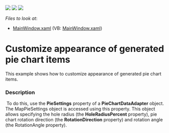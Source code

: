 <!-- default badges list -->
![](https://img.shields.io/endpoint?url=https://codecentral.devexpress.com/api/v1/VersionRange/128571042/14.2.3%2B)
[![](https://img.shields.io/badge/Open_in_DevExpress_Support_Center-FF7200?style=flat-square&logo=DevExpress&logoColor=white)](https://supportcenter.devexpress.com/ticket/details/T183429)
[![](https://img.shields.io/badge/📖_How_to_use_DevExpress_Examples-e9f6fc?style=flat-square)](https://docs.devexpress.com/GeneralInformation/403183)
<!-- default badges end -->
<!-- default file list -->
*Files to look at*:

* [MainWindow.xaml](./CS/Wpf_MapControl_PieChartDataAdapter/MainWindow.xaml) (VB: [MainWindow.xaml](./VB/Wpf_MapControl_PieChartDataAdapter/MainWindow.xaml))
<!-- default file list end -->
# Customize appearance of generated pie chart items


This example shows how to customize appearance of generated pie chart items.


<h3>Description</h3>

<p>&nbsp;To do this, use the <strong>PieSettings</strong> property of&nbsp;a <strong>PieChartDataAdapter</strong> object.<br />The MapPieSettings object is accessed using this property. This&nbsp;object allows specifying the hole radius (the <strong>HoleRadiusPercent</strong> property), pie chart rotation direction (the <strong>RotationDirection</strong> property) and rotation angle (the RotationAngle property).</p>

<br/>


